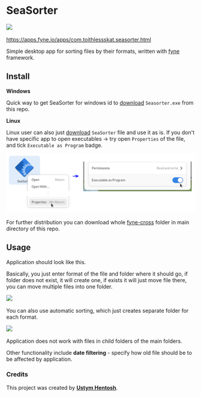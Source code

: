 # SeaSorter

<img src="https://iili.io/HQyYXSa.png" width="200"></img>

https://apps.fyne.io/apps/com.toithlessskat.seasorter.html

Simple desktop app for sorting files by their formats, written with [fyne](https://iili.io/HQyYXSa.png) framework.

## Install

**Windows**

Quick way to get SeaSorter for windows id to [download](https://github.com/ustymhentosh/SeaSorter/blob/main/SeaSorter.exe) `Seasorter.exe` from this repo.

**Linux**

Linux user can also just [download](https://github.com/ustymhentosh/SeaSorter/blob/main/SeaSorter) `SeaSorter` file and use it as is. If you don't have specific app to open executables → try open `Properties` of the file, and tick `Executable as Program` badge.

![linux_4.png](https://github.com/ustymhentosh/SeaSorter/blob/main/images/linux_4.png)

For further distribution you can download whole [fyne-cross](https://github.com/ustymhentosh/SeaSorter/tree/main/main/fyne-cross) folder in main directory of this repo.

## Usage

Application should look like this.

Basically, you just enter format of the file and folder where it should go, if folder does not exist, it will create one, if exists it will just move file there, you can move multiple files into one folder.

<img src="https://github.com/ustymhentosh/SeaSorter/blob/main/images/usage.gif" width="800"></img>

You can also use automatic sorting, which just creates separate folder for each format.

<img src="https://github.com/ustymhentosh/SeaSorter/blob/main/images/usage-auto.gif" width="800"></img>

Application does not work with files in child folders of the main folders.

Other functionality include **date filtering** - specify how old file should be to be affected by application.

### **Credits**

This project was created by **[Ustym Hentosh](https://github.com/ustymhentosh)**.
